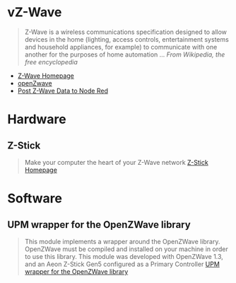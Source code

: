 # vZ-Wave

> Z-Wave is a wireless communications specification designed to allow devices in the home (lighting, access controls, entertainment systems and household appliances, for example) to communicate with one another for the purposes of home automation ... *From Wikipedia, the free encyclopedia*

- [Z-Wave Homepage](http://www.z-wave.com/)
- [openZwave](http://www.openzwave.com/)
- [Post Z-Wave Data to Node Red](https://www.ibm.com/developerworks/community/blogs/cee6c09c-a315-4b04-ad14-57d6a60fa8bb/entry/post_z_wave_data_to_node_red?lang=en)

# Hardware

## Z-Stick

> Make your computer the heart of your Z-Wave network [Z-Stick Homepage](http://aeotec.com/z-wave-usb-stick)

# Software

## UPM wrapper for the OpenZWave library

> This module implements a wrapper around the OpenZWave library. OpenZWave must be compiled and installed on your machine in order to use this library. This module was developed with OpenZWave 1.3, and an Aeon Z-Stick Gen5 configured as a Primary Controller [UPM wrapper for the OpenZWave library](https://software.intel.com/en-us/iot/hardware/sensors/upm-wrapper-for-the-openzwave-library)